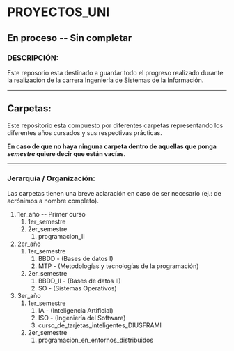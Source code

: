 # PROYECTOS_UNI

## En proceso -- Sin completar
### DESCRIPCIÓN:
Este reposorio esta destinado a guardar todo el progreso realizado durante la realización de la carrera Ingeniería de Sistemas de la Información.
___

## Carpetas:
Este repositorio esta compuesto por diferentes carpetas representando los diferentes años cursados y sus respectivas prácticas.

**En caso de que no haya ninguna carpeta dentro de aquellas que ponga *semestre* quiere decir que están vacías**.
___
### Jerarquía / Organización:
 Las carpetas tienen una breve aclaración en caso de ser necesario (ej.: de acrónimos a nombre completo).

1. 1er_año -- Primer curso 
   1. 1er_semestre
   2. 2er_semestre
      1. programacion_II
2. 2er_año 
   1. 1er_semestre
      1. BBDD - (Bases de datos I)
      2. MTP - (Metodologías y tecnologías de la programación)
   2. 2er_semestre
      1. BBDD_II - (Bases de datos II)
      2. SO - (Sistemas Operativos)
3. 3er_año 
   1. 1er_semestre
      1. IA - (Inteligencia Artificial)
      2. ISO - (Ingeniería del Software)
      3. curso_de_tarjetas_inteligentes_DIUSFRAMI
   2. 2er_semestre
      1. programacion_en_entornos_distribuidos